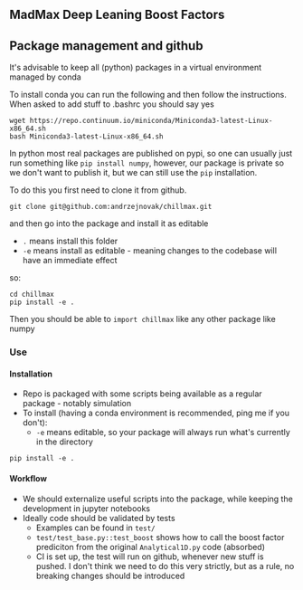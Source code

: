 ## MadMax Deep Leaning Boost Factors

## Package management and github
It's advisable to keep all (python) packages in a virtual environment managed by conda

To install conda you can run the following and then follow the instructions.
When asked to add stuff to .bashrc you should say yes
```
wget https://repo.continuum.io/miniconda/Miniconda3-latest-Linux-x86_64.sh
bash Miniconda3-latest-Linux-x86_64.sh
```

In python most real packages are published on pypi, so one can usually just run 
something like `pip install numpy`, however, our package is private so we don't
want to publish it, but we can still use the `pip` installation.

To do this you first need to clone it from github.
```
git clone git@github.com:andrzejnovak/chillmax.git
```

and then go into the package and install it as editable 
 - `.` means install this folder
 - `-e` means install as editable - meaning changes to the codebase will have an immediate effect

so:
 ```
cd chillmax
pip install -e .
 ```

Then you should be able to `import chillmax` like any other package like numpy

### Use
#### Installation
- Repo is packaged with some scripts being available as a regular package - notably simulation
- To install (having a conda environment is recommended, ping me if you don't):
  - `-e` means editable, so your package will always run what's currently in the directory
```
pip install -e . 
```

#### Workflow
- We should externalize useful scripts into the package, while keeping the development 
in jupyter notebooks
- Ideally code should be validated by tests
  - Examples can be found in `test/`
  - `test/test_base.py::test_boost` shows how to call the boost factor prediciton
  from the original `Analytical1D.py` code (absorbed)
  - CI is set up, the test will run on github, whenever new stuff is pushed. I don't think 
  we need to do this very strictly, but as a rule, no breaking changes should be
  introduced
 
